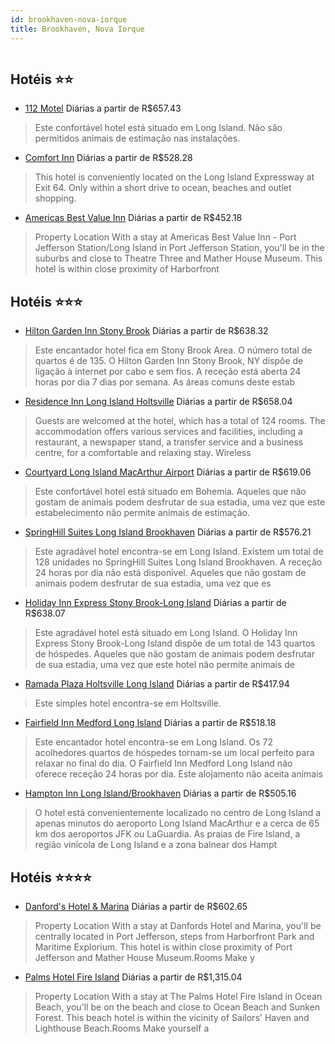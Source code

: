 ```yaml
---
id: brookhaven-nova-iorque
title: Brookhaven, Nova Iorque
---
```


<center><img src="http://photos.hotelbeds.com/giata/21/212179/212179a_hb_a_003.jpg" alt="" /></center>


## Hotéis ⭐️⭐️

-    [112 Motel](https://www.hurb.com/aud/https://www.hurb.com/hoteis/brookhaven/112-motel-JNP-JP843838?cmp=18055) Diárias a partir de R$657.43
   > Este confortável hotel está situado em Long Island. Não são permitidos animais de estimação nas instalações. 
-    [Comfort Inn](https://www.hurb.com/aud/https://www.hurb.com/hoteis/brookhaven/comfort-inn-JNP-JP987134?cmp=18055) Diárias a partir de R$528.28
   > This hotel is conveniently located on the Long Island Expressway at Exit 64. Only within a short drive to ocean, beaches and outlet shopping.
-    [Americas Best Value Inn](https://www.hurb.com/aud/https://www.hurb.com/hoteis/brookhaven/americas-best-value-inn-JNP-JP768013?cmp=18055) Diárias a partir de R$452.18
   > Property Location With a stay at Americas Best Value Inn - Port Jefferson Station/Long Island in Port Jefferson Station, you&apos;ll be in the suburbs and close to Theatre Three and Mather House Museum. This hotel is within close proximity of Harborfront 

## Hotéis ⭐️⭐️⭐️

-    [Hilton Garden Inn Stony Brook](https://www.hurb.com/aud/https://www.hurb.com/hoteis/brookhaven/hilton-garden-inn-stony-brook-JNP-JP999601?cmp=18055) Diárias a partir de R$638.32
   > Este encantador hotel fica em Stony Brook Area. O número total de quartos é de 135. O Hilton Garden Inn Stony Brook, NY dispõe de ligação à internet por cabo e sem fios. A receção está aberta 24 horas por dia 7 dias por semana. As áreas comuns deste estab
-    [Residence Inn Long Island Holtsville](https://www.hurb.com/aud/https://www.hurb.com/hoteis/brookhaven/residence-inn-long-island-holtsville-JNP-JP298915?cmp=18055) Diárias a partir de R$658.04
   > Guests are welcomed at the hotel, which has a total of 124 rooms. The accommodation offers various services and facilities, including a restaurant, a newspaper stand, a transfer service and a business centre, for a comfortable and relaxing stay. Wireless 
-    [Courtyard Long Island MacArthur Airport](https://www.hurb.com/aud/https://www.hurb.com/hoteis/brookhaven/courtyard-long-island-macarthur-airport-JNP-JP185915?cmp=18055) Diárias a partir de R$619.06
   > Este confortável hotel está situado em Bohemia. Aqueles que não gostam de animais podem desfrutar de sua estadia, uma vez que este estabelecimento não permite animais de estimação. 
-    [SpringHill Suites Long Island Brookhaven](https://www.hurb.com/aud/https://www.hurb.com/hoteis/brookhaven/springhill-suites-long-island-brookhaven-JNP-JP742953?cmp=18055) Diárias a partir de R$576.21
   > Este agradável hotel encontra-se em Long Island. Existem um total de 128 unidades no SpringHill Suites Long Island Brookhaven. A receção 24 horas por dia não está disponível. Aqueles que não gostam de animais podem desfrutar de sua estadia, uma vez que es
-    [Holiday Inn Express Stony Brook-Long Island](https://www.hurb.com/aud/https://www.hurb.com/hoteis/brookhaven/holiday-inn-express-stony-brook-long-island-JNP-JP892430?cmp=18055) Diárias a partir de R$638.07
   > Este agradável hotel está situado em Long Island. O Holiday Inn Express Stony Brook-Long Island dispõe de um total de 143 quartos de hóspedes. Aqueles que não gostam de animais podem desfrutar de sua estadia, uma vez que este hotel não permite animais de 
-    [Ramada Plaza Holtsville Long Island](https://www.hurb.com/aud/https://www.hurb.com/hoteis/brookhaven/ramada-plaza-holtsville-long-island-JNP-JP475337?cmp=18055) Diárias a partir de R$417.94
   > Este simples hotel encontra-se em Holtsville. 
-    [Fairfield Inn Medford Long Island](https://www.hurb.com/aud/https://www.hurb.com/hoteis/brookhaven/fairfield-inn-medford-long-island-JNP-JP976325?cmp=18055) Diárias a partir de R$518.18
   > Este encantador hotel encontra-se em Long Island. Os 72 acolhedores quartos de hóspedes tornam-se um local perfeito para relaxar no final do dia. O Fairfield Inn Medford Long Island não oferece receção 24 horas por dia. Este alojamento não aceita animais 
-    [Hampton Inn Long Island/Brookhaven](https://www.hurb.com/aud/https://www.hurb.com/hoteis/brookhaven/hampton-inn-long-island-brookhaven-JNP-JP111691?cmp=18055) Diárias a partir de R$505.16
   > O hotel está convenientemente localizado no centro de Long Island a apenas minutos do aeroporto Long Island MacArthur e a cerca de 65 km dos aeroportos JFK ou LaGuardia. As praias de Fire Island, a região vinícola de Long Island e a zona balnear dos Hampt

## Hotéis ⭐️⭐️⭐️⭐️

-    [Danford's Hotel & Marina](https://www.hurb.com/aud/https://www.hurb.com/hoteis/brookhaven/danford-s-hotel-marina-JNP-JP417774?cmp=18055) Diárias a partir de R$602.65
   > Property Location With a stay at Danfords Hotel and Marina, you&apos;ll be centrally located in Port Jefferson, steps from Harborfront Park and Maritime Explorium. This hotel is within close proximity of Port Jefferson and Mather House Museum.Rooms Make y
-    [Palms Hotel Fire Island](https://www.hurb.com/aud/https://www.hurb.com/hoteis/brookhaven/palms-hotel-fire-island-JNP-JP613958?cmp=18055) Diárias a partir de R$1,315.04
   > Property Location With a stay at The Palms Hotel Fire Island in Ocean Beach, you&apos;ll be on the beach and close to Ocean Beach and Sunken Forest.  This beach hotel is within the vicinity of Sailors&apos; Haven and Lighthouse Beach.Rooms Make yourself a
